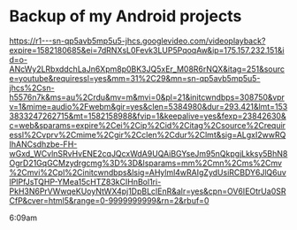 # Backup of my Android projects


https://r1---sn-qp5avb5mp5u5-jhcs.googlevideo.com/videoplayback?expire=1582180685&ei=7dRNXsL0Fevk3LUP5PqoqAw&ip=175.157.232.151&id=o-ANcWy2LRbxddchLaJn6Xpm8p0BK3JQ5xEr_M08R6rNQX&itag=251&source=youtube&requiressl=yes&mm=31%2C29&mn=sn-qp5avb5mp5u5-jhcs%2Csn-h5576n7k&ms=au%2Crdu&mv=m&mvi=0&pl=21&initcwndbps=308750&vprv=1&mime=audio%2Fwebm&gir=yes&clen=5384980&dur=293.421&lmt=1533833247262715&mt=1582158988&fvip=1&keepalive=yes&fexp=23842630&c=web&sparams=expire%2Cei%2Cip%2Cid%2Citag%2Csource%2Crequiressl%2Cvprv%2Cmime%2Cgir%2Cclen%2Cdur%2Clmt&sig=ALgxI2wwRQIhANCsdhzbe-FH-wGxd_WCvlnSRvHvENE2cqJQcxWdA9UQAiBGYseJm95nQkpgjLkksy5BhN8OgrD21GqGCMzydrgcmg%3D%3D&lsparams=mm%2Cmn%2Cms%2Cmv%2Cmvi%2Cpl%2Cinitcwndbps&lsig=AHylml4wRAIgZydUsiRCBDY6JlQ6uvlPIPfJsTQHP-YMea15cHTZ83kCIHnBol1ri-PkH3N6PrVWwqeKUoyNtWX4pj1DpBLclEnR&alr=yes&cpn=OV6IEOtrUa0SRCfP&cver=html5&range=0-9999999999&rn=2&rbuf=0


6:09am